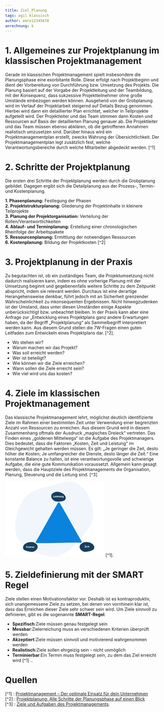 ```yaml
---
title: Ziel_Planung
tags: agil klassisch
author: emre12345678
anrechnung: k 
---
```


# 1.	Allgemeines zur Projektplanung im klassischen Projektmanagement

Gerade im klassischen Projektmanagement spielt insbesondere die Planungsphase eine exorbitante Rolle. Diese erfolgt nach Projektbeginn und dient der Vorbereitung von Durchführung bzw. Umsetzung des Projekts. Die Planung basiert auf der Vorgabe der Projektleitung und der Teambildung, mit der Konsequenz, dass sukzessive Projektteilnehmer ohne große Umstände einbezogen werden können. Ausgehend von der Grobplanung wird im Verlauf der Projektarbeit steigernd auf Details Bezug genommen. Hierbei wird dann ein detaillierter Plan errichtet, welcher in Teilprojekte aufgeteilt wird. Der Projektleiter und das Team stimmen dann Kosten und Ressourcen auf Basis der detaillierten Planung genauer ab. Die Projektleiter und das Team müssen ebenso abklären, ob die getroffenen Annahmen realistisch umzusetzen sind. Darüber hinaus wird ein Projektmanagementplan erstellt, zwecks Wahrung der Übersichtlichkeit. Der Projektmanagementplan legt zusätzlich fest, welche Verantwortungsbereiche durch welche Mitarbeiter abgedeckt werden. [^1]

# 2.	Schritte der Projektplanung

Die ersten drei Schritte der Projektplanung werden durch die Grobplanung gebildet. Dagegen ergibt sich die Detailplanung aus der Prozess-, Termin- und Kostenplanung.

**1.	Phasenplanung:** Festlegung der Phasen                     
**2.	Projektstrukturplanung:** Gliederung der Projektinhalte in kleinere Teilprojekte                                       
**3.	Planung der Projektorganisation:** Verteilung der Rollen/Verantwortlichkeiten                               
**4.	Ablauf- und Terminplanung:** Erstellung einer chronologischen Rheinfolge der Arbeitspakete           
**5.	Ressourcenplanung:** Ermittlung der notwendigen Ressourcen    
**6.	Kostenplanung:** Bildung der Projektkosten [^2]

# 3.	Projektplanung in der Praxis

Zu begutachten ist, ob ein zuständiges Team, die Projektumsetzung nicht dadurch realisieren kann, indem es ohne vorherige Planung mit der Umsetzung beginnt und gegebenenfalls weitere Schritte zu dem Zeitpunkt abspricht, indem sie relevant werden.
Durchaus ist eine derartige Herangehensweise denkbar, führt jedoch mit an Sicherheit grenzender Wahrscheinlichkeit zu inkonsequenten Ergebnissen. Nicht hinwegzudenken ist der Umstand, dass unter diesen Umständen einige Aspekte unberücksichtigt bzw. unbeachtet bleiben.
In der Praxis kann aber eine Anfrage zur „Entwicklung eines Projektplans ganz andere Erwartungen haben, da der Begriff „Projektplanung“ als Sammelbegriff interpretiert werden kann. Aus diesem Grund stellen die 7W-Fragen einen guten Leitfaden zum Entwickeln eines Projektplans dar. [^2].
-	Wo stehen wir?
-	Warum machen wir das Projekt?
-	Was soll erreicht werden?
-	Wer ist beteiligt?
-	Wie können wir die Ziele erreichen?
-	Wann sollen die Ziele erreicht sein?
-	Wie viel wird uns das kosten?

# 4.	Ziele im klassischen Projektmanagement

Das klassische Projektmanagement lehrt, möglichst deutlich identifizierte Ziele im Rahmen einer bestimmten Zeit unter Verwendung einer begrenzten Anzahl von Ressourcen zu erreichen. Aus diesem Grund wird in diesem Zusammenhang oftmals der Ausdruck „magisches Dreieck“ vertreten. Das Finden eines „goldenen Mittelwegs“ ist die Aufgabe des Projektmanagers. Dies bedeutet, dass die Faktoren „Kosten, Zeit und Leistung“ im Gleichgewicht gehalten werden müssen. Es gilt: „Je geringer die Zeit, desto höher die Kosten; Je umfangreicher die Dienste, desto länger die Zeit.“ Eine konstante Balance zu halten, ist eine verantwortungsvolle und schwierige Aufgabe, die eine gute Kommunikation voraussetzt. Allgemein kann gesagt werden, dass die Hauptziele des Projektmanagements die Organisation, Planung, Steuerung und die Leitung sind. [^3]

![bild](Ziel_Planung/mpsbild.jpg "MagischesDreieck") [^1]. 

# 5.	Zieldefinierung mit der SMART Regel

Ziele stellen einen Motivationsfaktor vor. Deshalb ist es kontraproduktiv, sich unangemessene Ziele zu setzen, bei denen von vornhinein klar ist, dass das Erreichen dieser Ziele sehr schwer sein wird. Um Ziele sinnvoll zu definieren, gibt es die sogenannte  **SMART-Regel**.
-	**Spezifisch**:Ziele müssen genau festgelegt sein
-	**Messbar**:Zielerreichung muss an verschiedenen Kriterien überprüft werden
-	**Akzeptiert**:Ziele müssen sinnvoll und motivierend wahrgenommen werden
-	**Realistisch**:Ziele sollen ehrgeizig sein - nicht unmöglich
-	**Terminierbar**:Ein Termin muss festgelegt sein, zu dem das Ziel erreicht wird
[^1]
..

# Quellen


[^1] : [Projektmanagement – Der optimale Einsatz für dein Unternehmen ](https://sevdesk.de/blog/projektmanagement/ )   
[^2] : [Projektplanung: Alle Schritte der Planungsphase auf einen Blick ](https://projekte-leicht-gemacht.de/projektmanagement/klassisches-projektmanagement/projektplanung/ )   
[^3] : [Ziele und Aufgaben des Projektmanagements](https://link.springer.com/chapter/10.1007%2F978-3-642-60144-6_6). 
